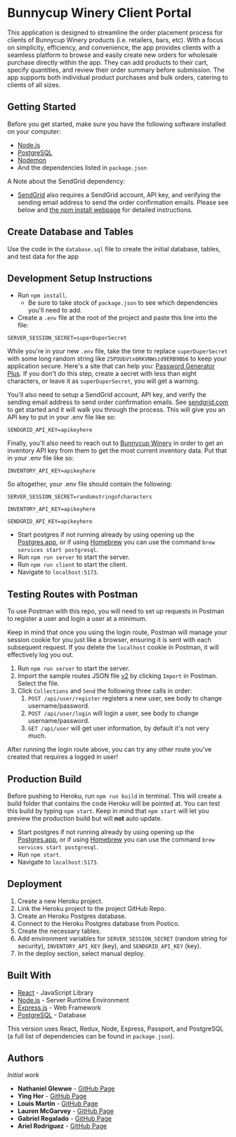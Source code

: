 # Bunnycup Winery Client Portal

This application is designed to streamline the order placement process for clients of Bunnycup Winery products (i.e. retailers, bars, etc). With a focus on simplicity, efficiency, and convenience, the app provides clients with a seamless platform to browse and easily create new orders for wholesale purchase directly within the app. They can add products to their cart, specify quantities, and review their order summary before submission. The app supports both individual product purchases and bulk orders, catering to clients of all sizes.

## Getting Started

Before you get started, make sure you have the following software installed on your computer:
- [Node.js](https://nodejs.org/en)
- [PostgreSQL](https://www.postgresql.org)
- [Nodemon](https://nodemon.io)
- And the dependencies listed in `package.json`

A Note about the SendGrid dependency:
- [SendGrid](https://docs.sendgrid.com/for-developers/sending-email/api-getting-started) also requires a SendGrid account, API key, and verifying the sending email address to send the order confirmation emails. Please see below and [the npm install webpage](https://www.npmjs.com/package/@sendgrid/mail) for detailed instructions.


## Create Database and Tables

Use the code in the `database.sql` file to create the initial database, tables, and test data for the app

## Development Setup Instructions

- Run `npm install`.
    - Be sure to take stock of `package.json` to see which dependencies you'll need to add.
- Create a `.env` file at the root of the project and paste this line into the file:

```plaintext
SERVER_SESSION_SECRET=superDuperSecret
```

While you're in your new `.env` file, take the time to replace `superDuperSecret` with some long random string like `25POUbVtx6RKVNWszd9ERB9Bb6` to keep your application secure. Here's a site that can help you: [Password Generator Plus](https://passwordsgenerator.net). If you don't do this step, create a secret with less than eight characters, or leave it as `superDuperSecret`, you will get a warning.

You'll also need to setup a SendGrid account, API key, and verify the sending email address to send order confirmation emails. See [sendgrid.com](https://docs.sendgrid.com/for-developers/sending-email/api-getting-started) to get started and it will walk you through the process. This will give you an API key to put in your .env file like so:

```plaintext
SENDGRID_API_KEY=apikeyhere
```

Finally, you'll also need to reach out to [Bunnycup Winery](https://www.bunnycupwinery.com/Contact-Us/Send-a-Message) in order to get an inventory API key from them to get the most current inventory data. Put that in your .env file like so:

```plaintext
INVENTORY_API_KEY=apikeyhere
```

So altogether, your .env file should contain the following:
```
SERVER_SESSION_SECRET=randomstringofcharacters

INVENTORY_API_KEY=apikeyhere

SENDGRID_API_KEY=apikeyhere
```

- Start postgres if not running already by using opening up the [Postgres.app](https://postgresapp.com), or if using [Homebrew](https://brew.sh) you can use the command `brew services start postgresql`.
- Run `npm run server` to start the server.
- Run `npm run client` to start the client.
- Navigate to `localhost:5173`.

## Testing Routes with Postman

To use Postman with this repo, you will need to set up requests in Postman to register a user and login a user at a minimum.

Keep in mind that once you using the login route, Postman will manage your session cookie for you just like a browser, ensuring it is sent with each subsequent request. If you delete the `localhost` cookie in Postman, it will effectively log you out.

1. Run `npm run server` to start the server.
2. Import the sample routes JSON file [v2](./PostmanPrimeSoloRoutesv2.json) by clicking `Import` in Postman. Select the file.
3. Click `Collections` and `Send` the following three calls in order:
   1. `POST /api/user/register` registers a new user, see body to change username/password.
   2. `POST /api/user/login` will login a user, see body to change username/password.
   3. `GET /api/user` will get user information, by default it's not very much.

After running the login route above, you can try any other route you've created that requires a logged in user!

## Production Build

Before pushing to Heroku, run `npm run build` in terminal. This will create a build folder that contains the code Heroku will be pointed at. You can test this build by typing `npm start`. Keep in mind that `npm start` will let you preview the production build but will **not** auto update.

- Start postgres if not running already by using opening up the [Postgres.app](https://postgresapp.com), or if using [Homebrew](https://brew.sh) you can use the command `brew services start postgresql`.
- Run `npm start`.
- Navigate to `localhost:5173`.

## Deployment

1. Create a new Heroku project.
2. Link the Heroku project to the project GitHub Repo.
3. Create an Heroku Postgres database.
4. Connect to the Heroku Postgres database from Postico.
5. Create the necessary tables.
6. Add environment variables for `SERVER_SESSION_SECRET` (random string for security), `INVENTORY_API_KEY` (key), and `SENDGRID_API_KEY` (key).
7. In the deploy section, select manual deploy.

## Built With

- [React](https://react.dev/) - JavaScript Library
- [Node.js](https://nodejs.org/en) - Server Runtime Environment
- [Express.js](https://expressjs.com/) - Web Framework
- [PostgreSQL](https://www.postgresql.org/) - Database

This version uses React, Redux, Node, Express, Passport, and PostgreSQL (a full list of dependencies can be found in `package.json`).

## Authors
*Initial work*
* **Nathaniel Glewwe** - [GitHub Page](https://github.com/nateglewwe)
* **Ying Her** - [GitHub Page](https://github.com/yherxx461)
* **Louis Martin** - [GitHub Page](https://github.com/louimart)
* **Lauren McGarvey** - [GitHub Page](https://github.com/LaurenMcG-ColdStorage)
* **Gabriel Regalado** - [GitHub Page](https://github.com/Greg-04)
* **Ariel Rodriguez** - [GitHub Page](https://github.com/arodriguez914)